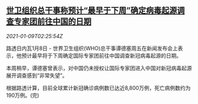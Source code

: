 <!--1610160972000-->
[世卫组织总干事称预计“最早于下周”确定病毒起源调查专家团前往中国的日期](https://cn.reuters.com/article/who-china-covid-virus-origin-0109-idCNKBS29E03V)
------

<div><i>2021-01-09T02:25:54Z</i></div><p>路透日内瓦1月8日 - 世界卫生组织(WHO)总干事谭德塞周五在新闻发布会上表示，他预计最早将于下周确定国际专家团前往中国调查新冠病毒起源的日期。</p><p>本周稍早，谭德塞曾表示，对中国仍未授权让国际专家团进入中国对新冠病毒起源展开调查感到“非常失望”。</p><p>根据路透计算，目前全球累计新冠确诊病例数已达近8,800万例，死亡病例数约为190万例。(完)</p>
